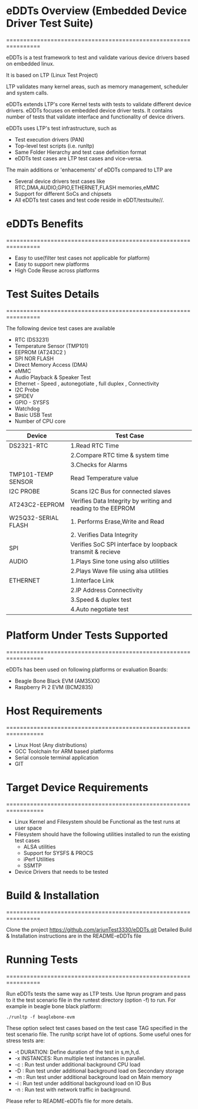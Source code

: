 # eDDTs Overview (Embedded Device Driver Test Suite) #

================================================================

eDDTs is a test framework to test and validate various device drivers 
based on embedded linux.

It is based on LTP (Linux Test Project)

LTP validates many kernel areas, such as memory management, scheduler 
and system calls. 

eDDTs extends LTP's core Kernel tests with tests to validate different 
device drivers. eDDTs focuses on embedded device driver tests. It contains 
number of tests that validate interface and functionality of device drivers.

eDDTs uses LTP's test infrastructure, such as

* Test execution drivers (PAN)
* Top-level test scripts (i.e. runltp)
* Same Folder Hierarchy and test case definition format
* eDDTs test cases are LTP test cases and vice-versa.

The main additions or 'enhacements' of eDDTs compared to LTP are

* Several device drivers test cases like RTC,DMA,AUDIO,GPIO,ETHERNET,FLASH memories,eMMC
* Support for different SoCs and chipsets
* All eDDTs test cases and test code reside in eDDT/testsuite/<platform-name-evm>/.
 
# eDDTs Benefits #

================================================================

* Easy to use(filter test cases not applicable for platform)
* Easy to support new platforms
* High Code Reuse across platforms

# Test Suites Details #

================================================================

The following device test cases are available 

* RTC (DS3231)
* Temperature Sensor (TMP101)
* EEPROM (AT243C2 )
* SPI NOR FLASH
* Direct Memory Access (DMA)
* eMMC
* Audio Playback & Speaker Test
* Ethernet - Speed , autonegotiate , full duplex , Connectivity
* I2C Probe
* SPIDEV
* GPIO - SYSFS
* Watchdog
* Basic USB Test
* Number of CPU core

Device | Test Case |
| --- | --- |
| DS2321-RTC   | 1.Read RTC Time |     
|              | 2.Compare RTC time & system time |
|              | 3.Checks for Alarms |
| TMP101-TEMP SENSOR | Read Temperature value |
| I2C PROBE | Scans I2C Bus for connected slaves |
| AT243C2-EEPROM | Verifies Data Integrity by writing and reading to the EEPROM |
| W25Q32-SERIAL FLASH | 1. Performs Erase,Write and Read
|                     | 2. Verifies Data Integrity
| SPI | Verifies SoC SPI interface by loopback transmit & recieve |
| AUDIO | 1.Plays Sine tone using also utilities
|       | 2.Plays Wave file using alsa utilities
| ETHERNET | 1.Interface Link
|          | 2.IP Address Connectivity
           | 3.Speed & duplex test
|          | 4.Auto negotiate test
 
# Platform Under Tests Supported #

=================================================================

eDDTs has been used on following platforms or evaluation Boards:

* Beagle Bone Black EVM (AM35XX)
* Raspberry Pi 2 EVM (BCM2835)

# Host Requirements #

=================================================================

* Linux Host (Any distributions) 
* GCC Toolchain for ARM based platforms
* Serial console terminal application
* GIT

# Target Device Requirements #

=================================================================

* Linux Kernel and Filesystem should be Functional as the test runs at user space
* Filesystem should have the following utilities installed to run the existing test cases
	- ALSA utilities
	- Support for SYSFS & PROCS
	- iPerf Utilities
	- SSMTP 
* Device Drivers that needs to be tested

# Build & Installation #

================================================================

Clone the project
	https://github.com/arjunTest3330/eDDTs.git
	Detailed Build & Installation instructions are in the README-eDDTs file
	
# Running Tests #

================================================================

Run eDDTs tests the same way as LTP tests. Use ltprun program and pass to it the test scenario 
file in the runtest directory (option -f) to run. For example in beagle bone black platform:

	./runltp -f beaglebone-evm 

These option select test cases based on the test case TAG specified in the test scenario file.
The runltp script have lot of options. Some useful ones for stress tests are:
* -t DURATION: Define duration of the test in s,m,h,d.
* -x INSTANCES: Run multiple test instances in parallel.
* -c <options>: Run test under additional background CPU load
* -D <options>: Run test under additional background load on Secondary storage
* -m <options>: Run test under additional background load on Main memory
* -i <options>: Run test under additional background load on IO Bus
* -n          : Run test with network traffic in background.

Please refer to README-eDDTs file for more details.

